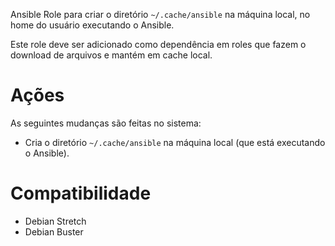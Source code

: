 Ansible Role para criar o diretório `~/.cache/ansible` na máquina local, no home do
usuário executando o Ansible.

Este role deve ser adicionado como dependência em roles que fazem o download de arquivos e
mantém em cache local.

# Ações

As seguintes mudanças são feitas no sistema:

- Cria o diretório `~/.cache/ansible` na máquina local (que está executando o Ansible).

# Compatibilidade

- Debian Stretch
- Debian Buster
